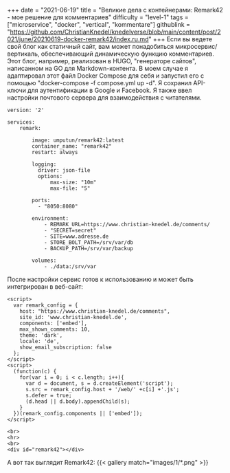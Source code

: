 +++
date = "2021-06-19"
title = "Великие дела с контейнерами: Remark42 - мое решение для комментариев"
difficulty = "level-1"
tags = ["microservice", "docker", "vertical", "kommentare"]
githublink = "https://github.com/ChristianKnedel/knedelverse/blob/main/content/post/2021/june/20210619-docker-remark42/index.ru.md"
+++
Если вы ведете свой блог как статичный сайт, вам может понадобиться микросервис/вертикаль, обеспечивающий динамическую функцию комментариев. Этот блог, например, реализован в HUGO, "генераторе сайтов", написанном на GO для Markdown-контента. В моем случае я адаптировал этот файл Docker Compose для себя и запустил его с помощью "docker-compose -f compose.yml up -d". Я сохранил API-ключи для аутентификации в Google и Facebook. Я также ввел настройки почтового сервера для взаимодействия с читателями.
```
version: '2'

services:
    remark:

        image: umputun/remark42:latest
        container_name: "remark42"
        restart: always

        logging:
          driver: json-file
          options:
              max-size: "10m"
              max-file: "5"

        ports:
          - "8050:8080"   

        environment:
            - REMARK_URL=https://www.christian-knedel.de/comments/ 
            - "SECRET=secret"          
            - SITE=www.adresse.de 
            - STORE_BOLT_PATH=/srv/var/db
            - BACKUP_PATH=/srv/var/backup

        volumes:
            - ./data:/srv/var

```
После настройки сервис готов к использованию и может быть интегрирован в веб-сайт:
```
<script>
  var remark_config = {
    host: "https://www.christian-knedel.de/comments", 
    site_id: 'www.christian-knedel.de',
    components: ['embed'], 
    max_shown_comments: 10,
    theme: 'dark',
    locale: 'de',
    show_email_subscription: false
  };
</script>
<script>
  (function(c) {
    for(var i = 0; i < c.length; i++){
      var d = document, s = d.createElement('script');
      s.src = remark_config.host + '/web/' +c[i] +'.js';
      s.defer = true;
      (d.head || d.body).appendChild(s);
    }
  })(remark_config.components || ['embed']);
</script>

<br>
<hr>
<br>
<div id="remark42"></div>

```
А вот так выглядит Remark42:
{{< gallery match="images/1/*.png" >}}
